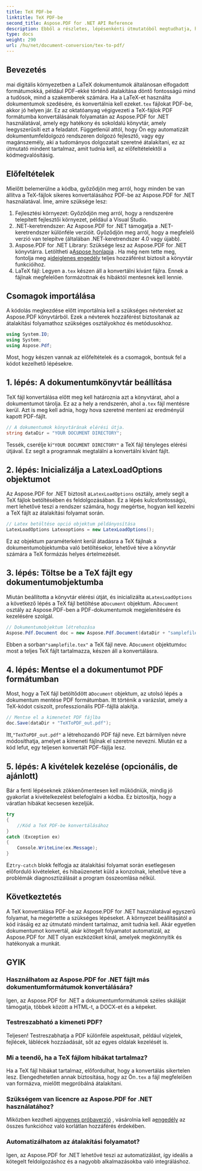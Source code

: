 ```yaml
---
title: TeX PDF-be
linktitle: TeX PDF-be
second_title: Aspose.PDF for .NET API Reference
description: Ebből a részletes, lépésenkénti útmutatóból megtudhatja, hogyan konvertálhat TeX-et PDF-be az Aspose.PDF for .NET használatával. Tökéletes fejlesztők és dokumentum-szakemberek számára.
type: docs
weight: 290
url: /hu/net/document-conversion/tex-to-pdf/
---
```

## Bevezetés

 mai digitális környezetben a LaTeX dokumentumok általánosan elfogadott formátumokká, például PDF-ekké történő átalakítása döntő fontosságú mind a tudósok, mind a szakemberek számára. Ha a LaTeX-et használta dokumentumok szedésére, és konvertálnia kell ezeket`.tex` fájlokat PDF-be, akkor jó helyen jár. Ez az oktatóanyag végigvezeti a TeX-fájlok PDF formátumba konvertálásának folyamatán az Aspose.PDF for .NET használatával, amely egy hatékony és sokoldalú könyvtár, amely leegyszerűsíti ezt a feladatot. Függetlenül attól, hogy Ön egy automatizált dokumentumfeldolgozó rendszeren dolgozó fejlesztő, vagy egy magánszemély, aki a tudományos dolgozatait szeretné átalakítani, ez az útmutató mindent tartalmaz, amit tudnia kell, az előfeltételektől a kódmegvalósításig.

## Előfeltételek

Mielőtt belemerülne a kódba, győződjön meg arról, hogy minden be van állítva a TeX-fájlok sikeres konvertálásához PDF-be az Aspose.PDF for .NET használatával. Íme, amire szüksége lesz:

1. Fejlesztési környezet: Győződjön meg arról, hogy a rendszerére telepített fejlesztői környezet, például a Visual Studio.
2. .NET-keretrendszer: Az Aspose.PDF for .NET támogatja a .NET-keretrendszer különféle verzióit. Győződjön meg arról, hogy a megfelelő verzió van telepítve (általában .NET-keretrendszer 4.0 vagy újabb).
3.  Aspose.PDF for .NET Library: Szüksége lesz az Aspose.PDF for .NET könyvtárra. Letöltheti a[Aspose honlapja](https://releases.aspose.com/pdf/net/) . Ha még nem tette meg, fontolja meg a[ideiglenes engedély](https://purchase.aspose.com/temporary-license/) teljes hozzáférést biztosít a könyvtár funkcióihoz.
4.  LaTeX fájl: Legyen a`.tex` készen áll a konvertálni kívánt fájlra. Ennek a fájlnak megfelelően formázottnak és hibáktól mentesnek kell lennie.

## Csomagok importálása

A kódolás megkezdése előtt importálnia kell a szükséges névtereket az Aspose.PDF könyvtárból. Ezek a névterek hozzáférést biztosítanak az átalakítási folyamathoz szükséges osztályokhoz és metódusokhoz.

```csharp
using System.IO;
using System;
using Aspose.Pdf;
```

Most, hogy készen vannak az előfeltételek és a csomagok, bontsuk fel a kódot kezelhető lépésekre.

## 1. lépés: A dokumentumkönyvtár beállítása

 TeX fájl konvertálása előtt meg kell határoznia azt a könyvtárat, ahol a dokumentumot tárolja. Ez az a hely a rendszerén, ahol a`.tex` fájl mentésre kerül. Azt is meg kell adnia, hogy hova szeretné menteni az eredményül kapott PDF-fájlt.

```csharp
// A dokumentumok könyvtárának elérési útja.
string dataDir = "YOUR DOCUMENT DIRECTORY";
```

 Tessék, cserélje ki`"YOUR DOCUMENT DIRECTORY"` a TeX fájl tényleges elérési útjával. Ez segít a programnak megtalálni a konvertálni kívánt fájlt.

## 2. lépés: Inicializálja a LatexLoadOptions objektumot

 Az Aspose.PDF for .NET biztosít a`LatexLoadOptions` osztály, amely segít a TeX fájlok betöltésében és feldolgozásában. Ez a lépés kulcsfontosságú, mert lehetővé teszi a rendszer számára, hogy megértse, hogyan kell kezelni a TeX fájlt az átalakítási folyamat során.

```csharp
// Latex betöltése opció objektum példányosítása
LatexLoadOptions Latexoptions = new LatexLoadOptions();
```

Ez az objektum paraméterként kerül átadásra a TeX fájlnak a dokumentumobjektumba való betöltésekor, lehetővé téve a könyvtár számára a TeX formázás helyes értelmezését.

## 3. lépés: Töltse be a TeX fájlt egy dokumentumobjektumba

 Miután beállította a könyvtár elérési útját, és inicializálta a`LatexLoadOptions` a következő lépés a TeX fájl betöltése a`Document` objektum. A`Document` osztály az Aspose.PDF-ben a PDF-dokumentumok megjelenítésére és kezelésére szolgál. 

```csharp
// Dokumentumobjektum létrehozása
Aspose.Pdf.Document doc = new Aspose.Pdf.Document(dataDir + "samplefile.tex", Latexoptions);
```

 Ebben a sorban`"samplefile.tex"` a TeX fájl neve. A`Document` objektum`doc` most a teljes TeX fájlt tartalmazza, készen áll a konvertálásra.

## 4. lépés: Mentse el a dokumentumot PDF formátumban

 Most, hogy a TeX fájl betöltődött a`Document` objektum, az utolsó lépés a dokumentum mentése PDF formátumban. Itt történik a varázslat, amely a TeX-kódot csiszolt, professzionális PDF-fájllá alakítja.

```csharp
// Mentse el a kimenetet PDF fájlba
doc.Save(dataDir + "TeXToPDF_out.pdf");
```

 Itt,`"TeXToPDF_out.pdf"` a létrehozandó PDF fájl neve. Ezt bármilyen névre módosíthatja, amelyet a kimeneti fájlnak el szeretne nevezni. Miután ez a kód lefut, egy teljesen konvertált PDF-fájlja lesz.

## 5. lépés: A kivételek kezelése (opcionális, de ajánlott)

Bár a fenti lépéseknek zökkenőmentesen kell működniük, mindig jó gyakorlat a kivételkezelést belefoglalni a kódba. Ez biztosítja, hogy a váratlan hibákat kecsesen kezeljük.

```csharp
try
{
    //Kód a TeX PDF-be konvertálásához
}
catch (Exception ex)
{
    Console.WriteLine(ex.Message);
}
```

 Ez`try-catch` blokk felfogja az átalakítási folyamat során esetlegesen előforduló kivételeket, és hibaüzenetet küld a konzolnak, lehetővé téve a problémák diagnosztizálását a program összeomlása nélkül.

## Következtetés

A TeX konvertálása PDF-be az Aspose.PDF for .NET használatával egyszerű folyamat, ha megértette a szükséges lépéseket. A környezet beállításától a kód írásáig ez az útmutató mindent tartalmaz, amit tudnia kell. Akár egyetlen dokumentumot konvertál, akár kötegelt folyamatot automatizál, az Aspose.PDF for .NET olyan eszközöket kínál, amelyek megkönnyítik és hatékonyak a munkát.

## GYIK

### Használhatom az Aspose.PDF for .NET fájlt más dokumentumformátumok konvertálására?
Igen, az Aspose.PDF for .NET a dokumentumformátumok széles skáláját támogatja, többek között a HTML-t, a DOCX-et és a képeket.

### Testreszabható a kimeneti PDF?
Teljesen! Testreszabhatja a PDF különféle aspektusait, például vízjelek, fejlécek, láblécek hozzáadását, sőt az egyes oldalak kezelését is.

### Mi a teendő, ha a TeX fájlom hibákat tartalmaz?
 Ha a TeX fájl hibákat tartalmaz, előfordulhat, hogy a konvertálás sikertelen lesz. Elengedhetetlen annak biztosítása, hogy az Ön`.tex` a fájl megfelelően van formázva, mielőtt megpróbálná átalakítani.

### Szükségem van licencre az Aspose.PDF for .NET használatához?
 Miközben kezdheti a[ingyenes próbaverzió](https://releases.aspose.com/) , vásárolnia kell a[engedély](https://purchase.aspose.com/buy) az összes funkcióhoz való korlátlan hozzáférés érdekében.

### Automatizálhatom az átalakítási folyamatot?
Igen, az Aspose.PDF for .NET lehetővé teszi az automatizálást, így ideális a kötegelt feldolgozáshoz és a nagyobb alkalmazásokba való integráláshoz.
